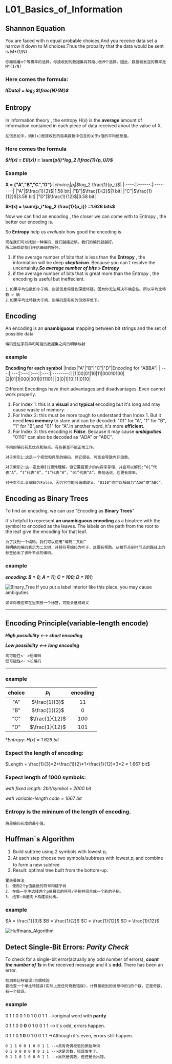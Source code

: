 # L01_Basics_of_Information
## Shannon Equation

You are faced with n equal probable choices,And you receive data set a narrow it down to M choices.Thus the probality that the data would be sent is M*(1/N)

    你面临着n个等概率的选择，你接收到的数据集将其缩小到M个选择。因此，数据被发送的概率是M*(1/N)

### Here comes the formula:

***I(Data) = log<sub>2</sub> $\frac{N}{M}$***

## Entropy

In information theory , the entropy H(x) is the **average** amount of information contained in each piece of data received about the value of X.

    在信息论中，熵H(x)是接收到的每条数据中包含的关于x值的平均信息量。

### Here comes the formula
***$H(x) = E(I(x)) = \sum{p(i)*log_2 (\frac{1}{p_i})}$***

### Example
**X = {"A","B","C","D"}**
|$choice_i$|$p_i$|$log_2 \frac{1}{p_i}$|
|:----:|:------:|:--------:|
|"A"|$\frac{1}{3}$|1.58 bit|
|"B"|$\frac{1}{2}$|1 bit|
|"C"|$\frac{1}{12}$|3.58 bit|
|"D"|$\frac{1}{12}$|3.58 bit|

**$H(x) = \sum{p_i*log_2 \frac{1}{p_i}} =1.626 bits$**

Now we can find an encoding , the closer we can come with to Entropy , the better our encoding is.

So **Entropy** help us *evaluate* how good the encoding is.

    现在我们可以找到一种编码，我们越接近熵，我们的编码就越好。
    所以熵帮助我们评估编码的好坏。

1. if the average number of bits that is less than the **Entropy** , the information will be deep ***skepticism***. Because you can`t resolve the uncertainity.***So average number of bits > Entropy***
2. if the average number of bits that is great more than the Entropy , the encoding is useful but ineffecient. 
```
1.如果平均位数即小于熵，则该信息将受到深度怀疑。因为你无法解决不确定性。所以平均比特数 > 熵
2.如果平均比特数大于熵，则编码是有用的但效率低下。
```
## Encoding
An encoding is an **unambiguous** mapping between bit strings and the set of possible data

    编码是位字符串和可能的数据集之间的明确映射

### example
**Encoding for each symbol**
|Index|"A"|"B"|"C"|"D"|Encoding for "ABBA"|
|:---:|:---:|:---:|:---:|:---:|:--------:|
|1|00|01|10|11|00010100|
|2|01|1|000|001|011101|
|3|0|1|10|11|0110|

Different Encodings have their advantages and disadvantages. Even cannot work properly.
1. For Index 1: this is a **visual** and **typical** encoding but it's long and may cause waste of memory.
2. For Index 2: this must be more tough to understand than Index 1. But it need **less memory** to store and can be decoded: "01" for "A", "1" for "B", "1" for "B",and "01" for "A".In another word, it's more **efficient**.
3. For Index 3: this encoding is ***False***. Because it may cause ***ambiguities***. "0110" can also be decoded as "ADA" or "ABC".
```
不同的编码有其优点和缺点。有些甚至不能正常工作。

对于索引1:这是一个视觉和典型的编码，但它很长，可能会导致内存浪费。

对于索引2:这一定比索引1更难理解。但它需要更少的内存来存储，并且可以解码:“01”代表“A”，“1”代表“B”，“1”代表“B”，“01”代表“A”。换句话说，它更有效率。

对于索引3:此编码为False。因为它可能会造成歧义。“0110”也可以解码为“ADA”或“ABC”。
``` 
## Encoding as **Binary Trees**
To find an encoding, we can use "Encoding as **Binary Trees**"

It`s helpful to represent **an unambiguous encoding** as a binatree with the symbol to encoded as the leaves. The labels on the path from the root to the leaf give the encoding for that leaf.

    为了找到一个编码，我们可以使用“编码二叉树”
    将明确的编码表示为二叉树，并将符号编码为叶子，这很有帮助。从根节点到叶节点的路径上的标签给出了该叶节点的编码。
### example
***encoding: B = 0; A = 11; C = 100; D = 101;***

![Binary_Tree](https://gist.github.com/assets/152044636/cf17ce4c-2e74-4880-98ca-7703c71b30ae)
If you put a label interior like this place, you may cause ambiguties

    如果你像这样在里面放一个标签，可能会造成歧义
***

## Encoding Principle(variable-length encode)

***High possibility <--> short encoding***

***Low possibility <--> long encoding***
```
高可能性<- >短编码
低可能性<- >长编码
```
***
### example
|choice|$p_i$|encoding|
|:---:|:---:|:---:|
|"A"|$\frac{1}{3}$|11|
|"B"|$\frac{1}{2}$|0|
|"C"|$\frac{1}{12}$|100|
|"D"|$\frac{1}{12}$|101|

**Entropy: H(x) = 1.626 bit*

### Expect the length of encoding:

$Length = \frac{1}{3}*2+\frac{1}{2}*1+\frac{1}{12}*3*2 = 1.667 bit$

### Expect length of 1000 symbols:

*with fixed length: 2bit/symbol = 2000 bit*

*with variable-length code = 1667 bit*

### **Entropy** is the **mininum** of the length of encoding.
    熵是编码长度的最小值。

## Huffman`s Algorithm
1. Build subtree using 2 symbols with lowest $p_i$
2. At each step choose two symbols/subtrees with lowest $p_i$ and combine to form a new subtree.
3. Result: optimal tree built from the bottom-up.
```
霍夫曼算法
1. 使用2个p值最低的符号构建子树
2. 在每一步中选择两个p值最低的符号/子树并组合成一个新的子树。
3. 结果:自底向上构建最优树。
```
### example
$A = \frac{1}{3}$
$B = \frac{1}{2}$
$C = \frac{1}{12}$
$D = \frac{1}{12}$

![Huffmans_Algorithm](https://gist.github.com/assets/152044636/ec75216b-eae7-4b5e-93a4-f300758339a1)

## Detect Single-Bit Errors: ***Parity Check***

To check for a single-bit error(actually any odd number of errors), ***count the number of 1s*** in the received message and it`s **odd**. There has been an error.

    检测单比特错误:奇偶校验
    要检查一个单比特错误(实际上是任何奇数错误)，计算接收到的消息中的1的个数，它是奇数。有一个错误。

### example
0 1 1 0 0 1 0 1 0 0 1 1 -->original word with **parity**

0 1 1 0 0 **0** 0 1 0 0 1 1 -->it`s odd, errors happen.

0 1 1 0 **1 0** 0 1 0 0 1 1 ->Although it`s even, errors still happen.
```
0 1 1 0 0 1 0 0 1 1 -->具有奇偶校验的原始单词
0 1 0 0 0 0 0 0 1 1 -->这是奇数，错误发生了。
0 1 1 0 1 0 0 0 1 1 -->虽然是偶数，但还是会出错。
```